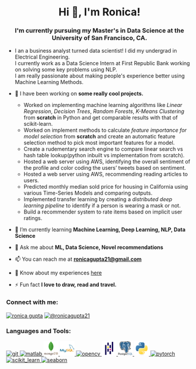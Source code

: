 <h1 align="center">Hi 👋, I'm Ronica!</h1>
<h3 align="center">I'm currently pursuing my Master's in Data Science at the University of San Francisco, CA.</h3>

- I an a business analyst turned data scientist! I did my undergrad in Electrical Engineering. <br>
I currently work as a Data Science Intern at First Republic Bank working on solving some key problems using NLP. <br>
I am really passionate about making people's experience better using Machine Learning Methods.

- 🔭 I have been working on **some really cool projects.**<br>
  - Worked on implementing machine learning algorithms like *Linear Regression*, *Decision Trees*, *Random Forests*, *K-Means Clustering* from **scratch** in Python and get comparable results with that of scikit-learn.
  - Worked on implement methods to calculate *feature importance for model selection* from **scratch** and create an automatic feature selection method to pick most important features for a model.
  - Create a rudementary search engine to compare linear search vs hash table lookup(python inbuilt vs implementation from scratch).
  - Hosted a web server using AWS, identifying the overall sentiment of the profile and color coding the users’ tweets based on sentiment.
  - Hosted a web server using AWS, recommending reading articles to users.
  - Predicted monthly median sold price for housing in California using various Time-Series Models and comparing outputs.
  - Implemented transfer learning by creating a *distributed deep learning pipeline* to identify if a person is wearing a mask or not.
  - Build a recommender system to rate items based on implicit user ratings.

- 🌱 I’m currently learning **Machine Learning, Deep Learning, NLP, Data Science**

- 💬 Ask me about **ML, Data Science, Novel recommendations**

- 📫 You can reach me at **ronicagupta21@gmail.com**

- 📄 Know about my experiences [here](https://drive.google.com/file/d/1VK-tVd_3EuJfQZqW_uHgC7mCbPhM4bAC/view?usp=sharing)

- ⚡ Fun fact **I love to draw, read and travel.**

<h3 align="left">Connect with me:</h3>
<p align="left">
<a href="https://linkedin.com/in/ronica gupta" target="blank"><img align="center" src="https://raw.githubusercontent.com/rahuldkjain/github-profile-readme-generator/master/src/images/icons/Social/linked-in-alt.svg" alt="ronica gupta" height="30" width="40" /></a>
<a href="https://medium.com/@ronicagupta21" target="blank"><img align="center" src="https://raw.githubusercontent.com/rahuldkjain/github-profile-readme-generator/master/src/images/icons/Social/medium.svg" alt="@ronicagupta21" height="30" width="40" /></a>
</p>

<h3 align="left">Languages and Tools:</h3>
<p align="left"> <a href="https://git-scm.com/" target="_blank" rel="noreferrer"> <img src="https://www.vectorlogo.zone/logos/git-scm/git-scm-icon.svg" alt="git" width="40" height="40"/> </a> <a href="https://www.mathworks.com/" target="_blank" rel="noreferrer"> <img src="https://upload.wikimedia.org/wikipedia/commons/2/21/Matlab_Logo.png" alt="matlab" width="40" height="40"/> </a> <a href="https://www.mongodb.com/" target="_blank" rel="noreferrer"> <img src="https://raw.githubusercontent.com/devicons/devicon/master/icons/mongodb/mongodb-original-wordmark.svg" alt="mongodb" width="40" height="40"/> </a> <a href="https://www.mysql.com/" target="_blank" rel="noreferrer"> <img src="https://raw.githubusercontent.com/devicons/devicon/master/icons/mysql/mysql-original-wordmark.svg" alt="mysql" width="40" height="40"/> </a> <a href="https://opencv.org/" target="_blank" rel="noreferrer"> <img src="https://www.vectorlogo.zone/logos/opencv/opencv-icon.svg" alt="opencv" width="40" height="40"/> </a> <a href="https://pandas.pydata.org/" target="_blank" rel="noreferrer"> <img src="https://raw.githubusercontent.com/devicons/devicon/2ae2a900d2f041da66e950e4d48052658d850630/icons/pandas/pandas-original.svg" alt="pandas" width="40" height="40"/> </a> <a href="https://www.postgresql.org" target="_blank" rel="noreferrer"> <img src="https://raw.githubusercontent.com/devicons/devicon/master/icons/postgresql/postgresql-original-wordmark.svg" alt="postgresql" width="40" height="40"/> </a> <a href="https://www.python.org" target="_blank" rel="noreferrer"> <img src="https://raw.githubusercontent.com/devicons/devicon/master/icons/python/python-original.svg" alt="python" width="40" height="40"/> </a> <a href="https://pytorch.org/" target="_blank" rel="noreferrer"> <img src="https://www.vectorlogo.zone/logos/pytorch/pytorch-icon.svg" alt="pytorch" width="40" height="40"/> </a> <a href="https://scikit-learn.org/" target="_blank" rel="noreferrer"> <img src="https://upload.wikimedia.org/wikipedia/commons/0/05/Scikit_learn_logo_small.svg" alt="scikit_learn" width="40" height="40"/> </a> <a href="https://seaborn.pydata.org/" target="_blank" rel="noreferrer"> <img src="https://seaborn.pydata.org/_images/logo-mark-lightbg.svg" alt="seaborn" width="40" height="40"/> </a> </p>
